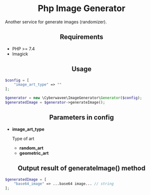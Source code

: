 # <center>Php Image Generator</center>
Another service for generate images (randomizer).

## <center>Requirements</center>
* PHP >= 7.4
* Imagick

## <center>Usage</center>
```php
$config = [
    "image_art_type" => ""
];

$generator = new \Cyberwavee\ImageGenerator\Generator($config);
$generatedImage = $generator->generateImage();
```

## <center>Parameters in config</center>
* **image_art_type**

  Type of art
  + **random_art**
  + **geometric_art**

## <center>Output result of generateImage() method</center>
```php
$generatedImage = [
    "base64_image" => ...base64 image... // string
];
```